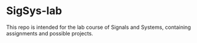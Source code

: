 # SigSys-lab

This repo is intended for the lab course of Signals and Systems, containing assignments and possible projects.
